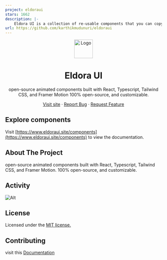 ```yaml
---
project: eldoraui
stars: 1662
description: |-
    Eldora UI is a collection of re-usable components that you can copy and paste into your web apps. It primarily features components, blocks, and templates.
url: https://github.com/karthikmudunuri/eldoraui
---
```


<div align="center">
  <a href="https://github.com/karthikmudunuri/eldoraui">

 <img src="https://github.com/user-attachments/assets/39ad7b92-4696-44be-9079-f38ed06d80c5" alt="Logo" width="60" height="60">

  </a>
  <h1 align="center">Eldora UI</h1>
  <p align="center">
   open-source animated components built with React, Typescript, Tailwind CSS, and Framer Motion
100% open-source, and customizable.
  </p>
  <p>
    
   <a href="https://www.eldoraui.site/">Visit site</a>
    ·
    <a href="https://github.com/karthikmudunuri/eldoraui/issues">Report Bug</a>
    ·
    <a href="https://github.com/karthikmudunuri/eldoraui/issues">Request Feature</a>
  </p>

</div>

<!-- ABOUT THE PROJECT -->

## Explore components

Visit [https://www.eldoraui.site/components](https://www.eldoraui.site/components) to view the documentation.

## About The Project

open-source animated components built with React, Typescript, Tailwind CSS, and Framer Motion.
100% open-source, and customizable.

## Activity

![Alt](https://repobeats.axiom.co/api/embed/35271c3244e24efbae34731d1ee21d0988f8fc0e.svg "Repobeats analytics image")

## License

Licensed under the [MIT license.](https://github.com/karthikmudunuri/eldoraui/blob/main/LICENSE)

## Contributing

visit this [Documentation](https://github.com/karthikmudunuri/eldoraui/blob/main/CONTRIBUTING.md)
